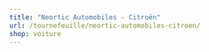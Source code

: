 ```yaml
---
title: "Neortic Automobiles - Citroën"
url: /tournefeuille/neortic-automobiles-citroen/
shop: voiture
---
```

